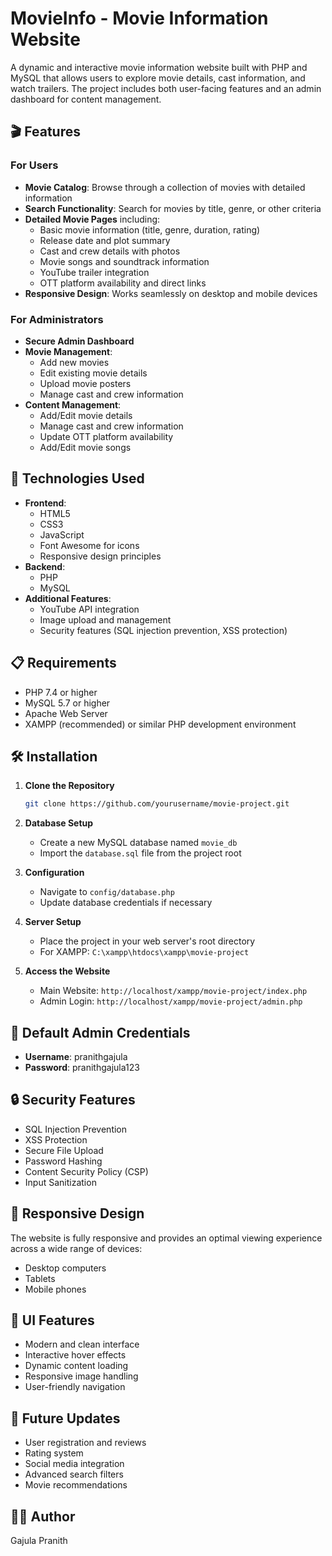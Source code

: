 # MovieInfo - Movie Information Website

A dynamic and interactive movie information website built with PHP and MySQL that allows users to explore movie details, cast information, and watch trailers. The project includes both user-facing features and an admin dashboard for content management.

## 🎬 Features

### For Users
- **Movie Catalog**: Browse through a collection of movies with detailed information
- **Search Functionality**: Search for movies by title, genre, or other criteria
- **Detailed Movie Pages** including:
  - Basic movie information (title, genre, duration, rating)
  - Release date and plot summary
  - Cast and crew details with photos
  - Movie songs and soundtrack information
  - YouTube trailer integration
  - OTT platform availability and direct links
- **Responsive Design**: Works seamlessly on desktop and mobile devices

### For Administrators
- **Secure Admin Dashboard**
- **Movie Management**:
  - Add new movies
  - Edit existing movie details
  - Upload movie posters
  - Manage cast and crew information
- **Content Management**:
  - Add/Edit movie details
  - Manage cast and crew information
  - Update OTT platform availability
  - Add/Edit movie songs

## 🚀 Technologies Used

- **Frontend**:
  - HTML5
  - CSS3
  - JavaScript
  - Font Awesome for icons
  - Responsive design principles
- **Backend**:
  - PHP
  - MySQL
- **Additional Features**:
  - YouTube API integration
  - Image upload and management
  - Security features (SQL injection prevention, XSS protection)

## 📋 Requirements

- PHP 7.4 or higher
- MySQL 5.7 or higher
- Apache Web Server
- XAMPP (recommended) or similar PHP development environment

## 🛠️ Installation

1. **Clone the Repository**
   ```bash
   git clone https://github.com/yourusername/movie-project.git
   ```

2. **Database Setup**
   - Create a new MySQL database named `movie_db`
   - Import the `database.sql` file from the project root

3. **Configuration**
   - Navigate to `config/database.php`
   - Update database credentials if necessary

4. **Server Setup**
   - Place the project in your web server's root directory
   - For XAMPP: `C:\xampp\htdocs\xampp\movie-project`

5. **Access the Website**
   - Main Website: `http://localhost/xampp/movie-project/index.php`
   - Admin Login: `http://localhost/xampp/movie-project/admin.php`

## 👥 Default Admin Credentials

- **Username**: pranithgajula
- **Password**: pranithgajula123

## 🔒 Security Features

- SQL Injection Prevention
- XSS Protection
- Secure File Upload
- Password Hashing
- Content Security Policy (CSP)
- Input Sanitization

## 📱 Responsive Design

The website is fully responsive and provides an optimal viewing experience across a wide range of devices:
- Desktop computers
- Tablets
- Mobile phones

## 🎨 UI Features

- Modern and clean interface
- Interactive hover effects
- Dynamic content loading
- Responsive image handling
- User-friendly navigation

## 🔄 Future Updates

- User registration and reviews
- Rating system
- Social media integration
- Advanced search filters
- Movie recommendations



## 👨‍💻 Author

Gajula Pranith
